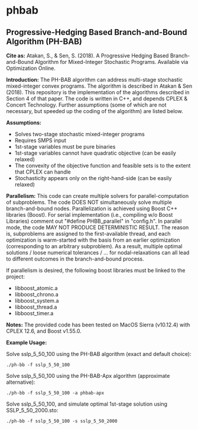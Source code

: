 # phbab
## Progressive-Hedging Based Branch-and-Bound Algorithm (PH-BAB)

**Cite as:** Atakan, S., & Sen, S. (2018). A Progressive Hedging Based Branch-and-Bound Algorithm for Mixed-Integer Stochastic Programs. Available via Optimization Online.

**Introduction:** The PH-BAB algorithm can address multi-stage stochastic mixed-integer convex programs. The algorithm is described in Atakan & Sen (2018). This repository is the implementation of the algorithms described in Section 4 of that paper. The code is written in C++, and depends CPLEX & Concert Technology. Further assumptions (some of which are not necessary, but speeded up the coding of the algorithm) are listed below.   

**Assumptions:**
- Solves two-stage stochastic mixed-integer programs
- Requires SMPS input
- 1st-stage variables must be pure binaries
- 1st-stage variables cannot have quadratic objective (can be easily relaxed)
- The convexity of the objective function and feasible sets is to the extent that CPLEX can handle
- Stochasticity appears only on the right-hand-side (can be easily relaxed)

**Parallelism:** This code can create multiple solvers for parallel-computation of subproblems. The code DOES NOT simultaneously solve multiple branch-and-bound nodes. Parallelization is achieved using Boost C++ libraries (Boost). For serial implementation (i.e., compiling w/o Boost Libraries) comment out "#define PHBB_parallel" in "config.h". In parallel mode, the code MAY NOT PRODUCE DETERMINISTIC RESULT. The reason is, subproblems are assigned to the first-available thread, and each optimization is warm-started with the basis from an earlier optimization (corresponding to an arbitrary subproblem). As a result, multiple optimal solutions / loose numerical tolerances / ... for nodal-relaxations can all lead to different outcomes in the branch-and-bound process.

If parallelism is desired, the following boost libraries must be linked to the project:
- libboost_atomic.a
- libboost_chrono.a
- libboost_system.a
- libboost_thread.a
- libboost_timer.a

**Notes:** The provided code has been tested on MacOS Sierra (v10.12.4) with CPLEX 12.6, and Boost v1.55.0.

**Example Usage:**

Solve sslp_5_50_100 using the PH-BAB algorithm (exact and default choice):
```
./ph-bb -f sslp_5_50_100
```

Solve sslp_5_50_100 using the PH-BAB-Apx algorithm (approximate alternative):
```
./ph-bb -f sslp_5_50_100 -a phbab-apx
```

Solve sslp_5_50_100, and simulate optimal 1st-stage solution using SSLP_5_50_2000.sto:
```
./ph-bb -f sslp_5_50_100 -s sslp_5_50_2000
```

